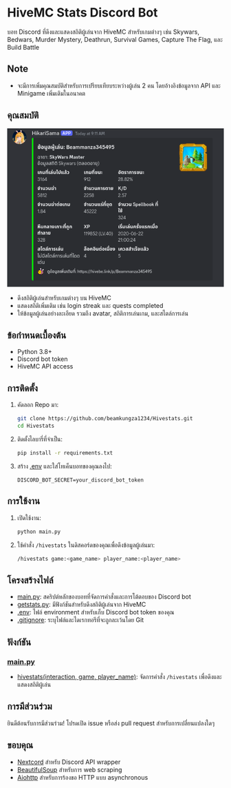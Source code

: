 # HiveMC Stats Discord Bot

บอท Discord ที่ดึงและแสดงสถิติผู้เล่นจาก HiveMC สำหรับเกมต่างๆ เช่น Skywars, Bedwars, Murder Mystery, Deathrun, Survival Games, Capture The Flag, และ Build Battle

## Note
- จะมีการเพิ่มคุณสมบัติสำหรับการเปรียบเทียบระหว่างผู้เล่น 2 คน โดยอ้างอิงข้อมูลจาก API และ Minigame เพิ่มเติมในอนาคต
  
## คุณสมบัติ

![alt text](https://github.com/beamkungza1234/Hivestats/blob/main/Hivestats.png?raw=true)

- ดึงสถิติผู้เล่นสำหรับเกมต่างๆ บน HiveMC
- แสดงสถิติเพิ่มเติม เช่น login streak และ quests completed
- ให้ข้อมูลผู้เล่นอย่างละเอียด รวมถึง avatar, สถิติการเล่นเกม, และสไตล์การเล่น

## ข้อกำหนดเบื้องต้น

- Python 3.8+
- Discord bot token
- HiveMC API access

## การติดตั้ง

1. คัดลอก Repo มา:
    ```sh
    git clone https://github.com/beamkungza1234/Hivestats.git
    cd Hivestats
    ```

2. ติดตั้งไลบารี่ที่จำเป็น:
    ```sh
    pip install -r requirements.txt
    ```

3. สร้าง [.env](http://_vscodecontentref_/0) และใส่โทเค็นบอทของคุณลงไป:
    ```env
    DISCORD_BOT_SECRET=your_discord_bot_token
    ```

## การใช้งาน

1. เปิดใช้งาน:
    ```sh
    python main.py
    ```

2. ใช้คำสั่ง `/hivestats` ในดิสคอร์ดของคุณเพื่อดึงข้อมูลผู้เล่นมา:
    ```sh
    /hivestats game:<game_name> player_name:<player_name>
    ```

## โครงสร้างไฟล์

- [main.py](http://_vscodecontentref_/1): สคริปต์หลักของบอทที่จัดการคำสั่งและการโต้ตอบของ Discord bot
- [getstats.py](http://_vscodecontentref_/2): มีฟังก์ชันสำหรับดึงสถิติผู้เล่นจาก HiveMC
- [.env](http://_vscodecontentref_/3): ไฟล์ environment สำหรับเก็บ Discord bot token ของคุณ
- [.gitignore](http://_vscodecontentref_/4): ระบุไฟล์และไดเรกทอรีที่จะถูกละเว้นโดย Git

## ฟังก์ชัน

### [main.py](http://_vscodecontentref_/5)

- [hivestats(interaction, game, player_name)](http://_vscodecontentref_/6): จัดการคำสั่ง `/hivestats` เพื่อดึงและแสดงสถิติผู้เล่น


## การมีส่วนร่วม

ยินดีต้อนรับการมีส่วนร่วม! โปรดเปิด issue หรือส่ง pull request สำหรับการเปลี่ยนแปลงใดๆ

## ขอบคุณ

- [Nextcord](https://github.com/nextcord/nextcord) สำหรับ Discord API wrapper
- [BeautifulSoup](https://www.crummy.com/software/BeautifulSoup/) สำหรับการ web scraping
- [Aiohttp](https://docs.aiohttp.org/en/stable/) สำหรับการร้องขอ HTTP แบบ asynchronous
